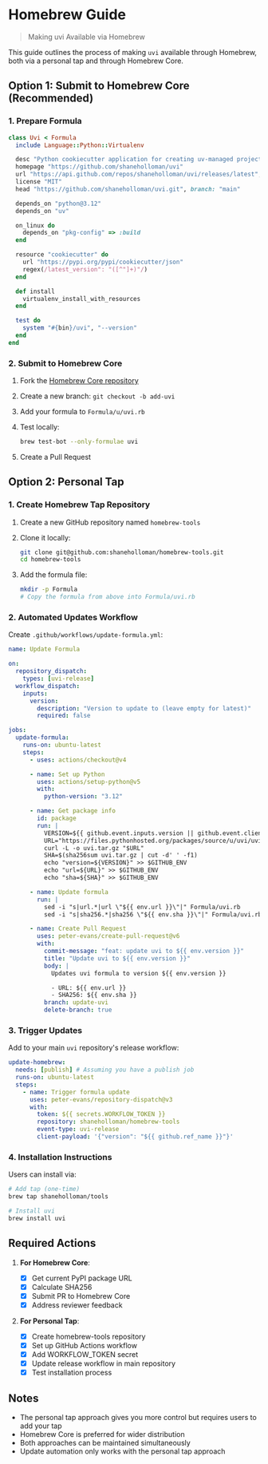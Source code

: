 # Homebrew Guide

> Making uvi Available via Homebrew

This guide outlines the process of making `uvi` available through Homebrew, both via a personal tap and through Homebrew Core.

## Option 1: Submit to Homebrew Core (Recommended)

### 1. Prepare Formula

```ruby
class Uvi < Formula
  include Language::Python::Virtualenv

  desc "Python cookiecutter application for creating uv-managed projects"
  homepage "https://github.com/shaneholloman/uvi"
  url "https://api.github.com/repos/shaneholloman/uvi/releases/latest", headers: ["Accept: application/vnd.github.v3+json"]
  license "MIT"
  head "https://github.com/shaneholloman/uvi.git", branch: "main"

  depends_on "python@3.12"
  depends_on "uv"

  on_linux do
    depends_on "pkg-config" => :build
  end

  resource "cookiecutter" do
    url "https://pypi.org/pypi/cookiecutter/json"
    regex(/latest_version": "([^"]+)"/)
  end

  def install
    virtualenv_install_with_resources
  end

  test do
    system "#{bin}/uvi", "--version"
  end
end
```

### 2. Submit to Homebrew Core

1. Fork the [Homebrew Core repository](https://github.com/Homebrew/homebrew-core)
2. Create a new branch: `git checkout -b add-uvi`
3. Add your formula to `Formula/u/uvi.rb`
4. Test locally:

   ```bash
   brew test-bot --only-formulae uvi
   ```

5. Create a Pull Request

## Option 2: Personal Tap

### 1. Create Homebrew Tap Repository

1. Create a new GitHub repository named `homebrew-tools`
2. Clone it locally:

   ```bash
   git clone git@github.com:shaneholloman/homebrew-tools.git
   cd homebrew-tools
   ```

3. Add the formula file:

   ```bash
   mkdir -p Formula
   # Copy the formula from above into Formula/uvi.rb
   ```

### 2. Automated Updates Workflow

Create `.github/workflows/update-formula.yml`:

```yaml
name: Update Formula

on:
  repository_dispatch:
    types: [uvi-release]
  workflow_dispatch:
    inputs:
      version:
        description: "Version to update to (leave empty for latest)"
        required: false

jobs:
  update-formula:
    runs-on: ubuntu-latest
    steps:
      - uses: actions/checkout@v4

      - name: Set up Python
        uses: actions/setup-python@v5
        with:
          python-version: "3.12"

      - name: Get package info
        id: package
        run: |
          VERSION=${{ github.event.inputs.version || github.event.client_payload.version }}
          URL="https://files.pythonhosted.org/packages/source/u/uvi/uvi-${VERSION}.tar.gz"
          curl -L -o uvi.tar.gz "$URL"
          SHA=$(sha256sum uvi.tar.gz | cut -d' ' -f1)
          echo "version=${VERSION}" >> $GITHUB_ENV
          echo "url=${URL}" >> $GITHUB_ENV
          echo "sha=${SHA}" >> $GITHUB_ENV

      - name: Update formula
        run: |
          sed -i "s|url.*|url \"${{ env.url }}\"|" Formula/uvi.rb
          sed -i "s|sha256.*|sha256 \"${{ env.sha }}\"|" Formula/uvi.rb

      - name: Create Pull Request
        uses: peter-evans/create-pull-request@v6
        with:
          commit-message: "feat: update uvi to ${{ env.version }}"
          title: "Update uvi to ${{ env.version }}"
          body: |
            Updates uvi formula to version ${{ env.version }}

            - URL: ${{ env.url }}
            - SHA256: ${{ env.sha }}
          branch: update-uvi
          delete-branch: true
```

### 3. Trigger Updates

Add to your main `uvi` repository's release workflow:

```yaml
update-homebrew:
  needs: [publish] # Assuming you have a publish job
  runs-on: ubuntu-latest
  steps:
    - name: Trigger formula update
      uses: peter-evans/repository-dispatch@v3
      with:
        token: ${{ secrets.WORKFLOW_TOKEN }}
        repository: shaneholloman/homebrew-tools
        event-type: uvi-release
        client-payload: '{"version": "${{ github.ref_name }}"}'
```

### 4. Installation Instructions

Users can install via:

```bash
# Add tap (one-time)
brew tap shaneholloman/tools

# Install uvi
brew install uvi
```

## Required Actions

1. **For Homebrew Core**:

    - [x] Get current PyPI package URL
    - [x] Calculate SHA256
    - [x] Submit PR to Homebrew Core
    - [x] Address reviewer feedback

2. **For Personal Tap**:

    - [x] Create homebrew-tools repository
    - [x] Set up GitHub Actions workflow
    - [x] Add WORKFLOW_TOKEN secret
    - [x] Update release workflow in main repository
    - [x] Test installation process

## Notes

- The personal tap approach gives you more control but requires users to add your tap
- Homebrew Core is preferred for wider distribution
- Both approaches can be maintained simultaneously
- Update automation only works with the personal tap approach
